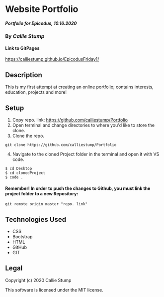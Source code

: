 # Website Portfolio

##### **Portfolio for Epicodus, 10.16.2020**

### By _Callie Stump_

#### Link to GitPages
https://calliestump.github.io/EpicodusFriday1/

## Description
This is my first attempt at creating an online portfolio; contains interests, education, projects and more!

## Setup
1. Copy repo. link: https://github.com/calliestump/Portfolio
2. Open terminal and change directories to where you'd like to store the clone.
3. Clone the repo.
``` 
git clone https://github.com/calliestump/Portfolio 
```
4.  Navigate to the cloned Project folder in the terminal and open it with VS code.
```
$ cd Desktop
$ cd clonedProject
$ code .
```
#### Remember! In order to push the changes to Github, you must link the project folder to a new Repository:
``` 
git remote origin master "repo. link"
```
## Technologies Used
* CSS
* Bootstrap
* HTML
* GitHub
* GIT


## Legal
Copyright (c) 2020 Callie Stump

This software is licensed under the MIT license.


